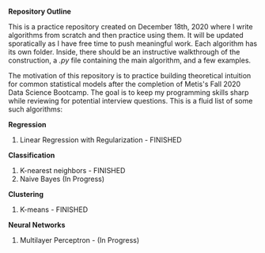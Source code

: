 **Repository Outline** 

This is a practice repository created on December 18th, 2020 where I write algorithms from scratch and then practice using them. It will be updated sporatically as I have free time to push meaningful work. Each algorithm has its own folder. Inside, there should be an instructive walkthrough of the construction, a *.py* file containing the main algorithm, and a few examples.

The motivation of this repository is to practice building theoretical intuition for common statistical models after the completion of Metis's Fall 2020 Data Science Bootcamp. The goal is to keep my programming skills sharp while reviewing for potential interview questions. This is a fluid list of some such algorithms:

**Regression**
1. Linear Regression with Regularization - FINISHED

**Classification**
1. K-nearest neighbors - FINISHED
2. Naive Bayes (In Progress)

**Clustering**
1. K-means - FINISHED

**Neural Networks**
1. Multilayer Perceptron - (In Progress)